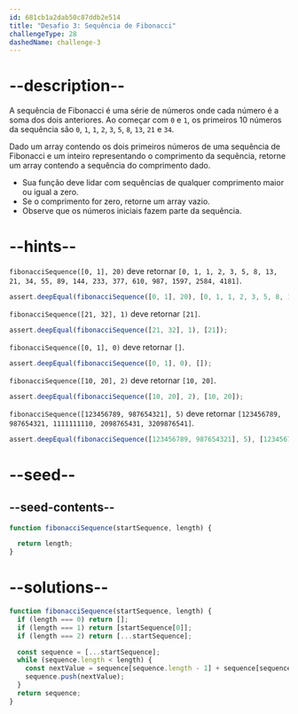 ```yaml
---
id: 681cb1a2dab50c87ddb2e514
title: "Desafio 3: Sequência de Fibonacci"
challengeType: 28
dashedName: challenge-3
---
```


# --description--

A sequência de Fibonacci é uma série de números onde cada número é a soma dos dois anteriores. Ao começar com `0` e `1`, os primeiros 10 números da sequência são `0`, `1`, `1`, `2`, `3`, `5`, `8`, `13`, `21` e `34`.

Dado um array contendo os dois primeiros números de uma sequência de Fibonacci e um inteiro representando o comprimento da sequência, retorne um array contendo a sequência do comprimento dado.

- Sua função deve lidar com sequências de qualquer comprimento maior ou igual a zero.
- Se o comprimento for zero, retorne um array vazio.
- Observe que os números iniciais fazem parte da sequência.

# --hints--

`fibonacciSequence([0, 1], 20)` deve retornar `[0, 1, 1, 2, 3, 5, 8, 13, 21, 34, 55, 89, 144, 233, 377, 610, 987, 1597, 2584, 4181]`.

```js
assert.deepEqual(fibonacciSequence([0, 1], 20), [0, 1, 1, 2, 3, 5, 8, 13, 21, 34, 55, 89, 144, 233, 377, 610, 987, 1597, 2584, 4181]);
```

`fibonacciSequence([21, 32], 1)` deve retornar `[21]`.

```js
assert.deepEqual(fibonacciSequence([21, 32], 1), [21]);
```

`fibonacciSequence([0, 1], 0)` deve retornar `[]`.

```js
assert.deepEqual(fibonacciSequence([0, 1], 0), []);
```

`fibonacciSequence([10, 20], 2)` deve retornar `[10, 20]`.

```js
assert.deepEqual(fibonacciSequence([10, 20], 2), [10, 20]);
```

`fibonacciSequence([123456789, 987654321], 5)` deve retornar `[123456789, 987654321, 1111111110, 2098765431, 3209876541]`.

```js
assert.deepEqual(fibonacciSequence([123456789, 987654321], 5), [123456789, 987654321, 1111111110, 2098765431, 3209876541]);
```

# --seed--

## --seed-contents--

```js
function fibonacciSequence(startSequence, length) {

  return length;
}
```

# --solutions--

```js
function fibonacciSequence(startSequence, length) {
  if (length === 0) return [];
  if (length === 1) return [startSequence[0]];
  if (length === 2) return [...startSequence];

  const sequence = [...startSequence];
  while (sequence.length < length) {
    const nextValue = sequence[sequence.length - 1] + sequence[sequence.length - 2];
    sequence.push(nextValue);
  }
  return sequence;
}
```
